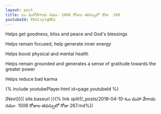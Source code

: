 ```yaml
---
layout: post
title: ఓం మనోవేగాయ నమః- 1008 రోజుల తపస్సులో రోజు  268
youtubeId: Pb5CsytgMDs
---
```

 
 
Helps get goodness, bliss and peace and God's blessings
 
Helps remain focused, help generate inner energy 
 
Helps boost physical and mental health 
 
Helps remain grounded and generates a sense of gratitude towards the greater power 
 
Helps reduce bad karma
 
 
 
 


{% include youtubePlayer.html id=page.youtubeId %}
 
[Next]({{ site.baseurl }}{% link  split1/_posts/2018-04-10-ఓం మహా వేగాయ నమః- 1008 రోజుల తపస్సులో రోజు  267.md%})
 
